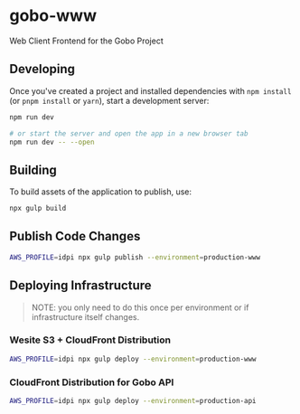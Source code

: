 # gobo-www
Web Client Frontend for the Gobo Project


## Developing

Once you've created a project and installed dependencies with `npm install` (or `pnpm install` or `yarn`), start a development server:

```bash
npm run dev

# or start the server and open the app in a new browser tab
npm run dev -- --open
```

## Building

To build assets of the application to publish, use:

```bash
npx gulp build
```

## Publish Code Changes
```bash
AWS_PROFILE=idpi npx gulp publish --environment=production-www
```


## Deploying Infrastructure

> NOTE: you only need to do this once per environment or if infrastructure itself changes.

### Wesite S3 + CloudFront Distribution
```bash
AWS_PROFILE=idpi npx gulp deploy --environment=production-www
```

### CloudFront Distribution for Gobo API
```bash
AWS_PROFILE=idpi npx gulp deploy --environment=production-api
```



